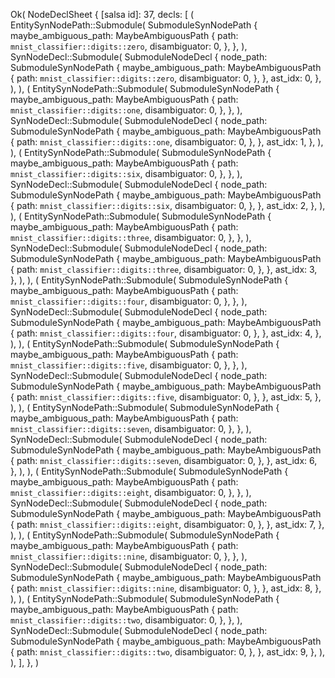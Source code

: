 Ok(
    NodeDeclSheet {
        [salsa id]: 37,
        decls: [
            (
                EntitySynNodePath::Submodule(
                    SubmoduleSynNodePath {
                        maybe_ambiguous_path: MaybeAmbiguousPath {
                            path: `mnist_classifier::digits::zero`,
                            disambiguator: 0,
                        },
                    },
                ),
                SynNodeDecl::Submodule(
                    SubmoduleNodeDecl {
                        node_path: SubmoduleSynNodePath {
                            maybe_ambiguous_path: MaybeAmbiguousPath {
                                path: `mnist_classifier::digits::zero`,
                                disambiguator: 0,
                            },
                        },
                        ast_idx: 0,
                    },
                ),
            ),
            (
                EntitySynNodePath::Submodule(
                    SubmoduleSynNodePath {
                        maybe_ambiguous_path: MaybeAmbiguousPath {
                            path: `mnist_classifier::digits::one`,
                            disambiguator: 0,
                        },
                    },
                ),
                SynNodeDecl::Submodule(
                    SubmoduleNodeDecl {
                        node_path: SubmoduleSynNodePath {
                            maybe_ambiguous_path: MaybeAmbiguousPath {
                                path: `mnist_classifier::digits::one`,
                                disambiguator: 0,
                            },
                        },
                        ast_idx: 1,
                    },
                ),
            ),
            (
                EntitySynNodePath::Submodule(
                    SubmoduleSynNodePath {
                        maybe_ambiguous_path: MaybeAmbiguousPath {
                            path: `mnist_classifier::digits::six`,
                            disambiguator: 0,
                        },
                    },
                ),
                SynNodeDecl::Submodule(
                    SubmoduleNodeDecl {
                        node_path: SubmoduleSynNodePath {
                            maybe_ambiguous_path: MaybeAmbiguousPath {
                                path: `mnist_classifier::digits::six`,
                                disambiguator: 0,
                            },
                        },
                        ast_idx: 2,
                    },
                ),
            ),
            (
                EntitySynNodePath::Submodule(
                    SubmoduleSynNodePath {
                        maybe_ambiguous_path: MaybeAmbiguousPath {
                            path: `mnist_classifier::digits::three`,
                            disambiguator: 0,
                        },
                    },
                ),
                SynNodeDecl::Submodule(
                    SubmoduleNodeDecl {
                        node_path: SubmoduleSynNodePath {
                            maybe_ambiguous_path: MaybeAmbiguousPath {
                                path: `mnist_classifier::digits::three`,
                                disambiguator: 0,
                            },
                        },
                        ast_idx: 3,
                    },
                ),
            ),
            (
                EntitySynNodePath::Submodule(
                    SubmoduleSynNodePath {
                        maybe_ambiguous_path: MaybeAmbiguousPath {
                            path: `mnist_classifier::digits::four`,
                            disambiguator: 0,
                        },
                    },
                ),
                SynNodeDecl::Submodule(
                    SubmoduleNodeDecl {
                        node_path: SubmoduleSynNodePath {
                            maybe_ambiguous_path: MaybeAmbiguousPath {
                                path: `mnist_classifier::digits::four`,
                                disambiguator: 0,
                            },
                        },
                        ast_idx: 4,
                    },
                ),
            ),
            (
                EntitySynNodePath::Submodule(
                    SubmoduleSynNodePath {
                        maybe_ambiguous_path: MaybeAmbiguousPath {
                            path: `mnist_classifier::digits::five`,
                            disambiguator: 0,
                        },
                    },
                ),
                SynNodeDecl::Submodule(
                    SubmoduleNodeDecl {
                        node_path: SubmoduleSynNodePath {
                            maybe_ambiguous_path: MaybeAmbiguousPath {
                                path: `mnist_classifier::digits::five`,
                                disambiguator: 0,
                            },
                        },
                        ast_idx: 5,
                    },
                ),
            ),
            (
                EntitySynNodePath::Submodule(
                    SubmoduleSynNodePath {
                        maybe_ambiguous_path: MaybeAmbiguousPath {
                            path: `mnist_classifier::digits::seven`,
                            disambiguator: 0,
                        },
                    },
                ),
                SynNodeDecl::Submodule(
                    SubmoduleNodeDecl {
                        node_path: SubmoduleSynNodePath {
                            maybe_ambiguous_path: MaybeAmbiguousPath {
                                path: `mnist_classifier::digits::seven`,
                                disambiguator: 0,
                            },
                        },
                        ast_idx: 6,
                    },
                ),
            ),
            (
                EntitySynNodePath::Submodule(
                    SubmoduleSynNodePath {
                        maybe_ambiguous_path: MaybeAmbiguousPath {
                            path: `mnist_classifier::digits::eight`,
                            disambiguator: 0,
                        },
                    },
                ),
                SynNodeDecl::Submodule(
                    SubmoduleNodeDecl {
                        node_path: SubmoduleSynNodePath {
                            maybe_ambiguous_path: MaybeAmbiguousPath {
                                path: `mnist_classifier::digits::eight`,
                                disambiguator: 0,
                            },
                        },
                        ast_idx: 7,
                    },
                ),
            ),
            (
                EntitySynNodePath::Submodule(
                    SubmoduleSynNodePath {
                        maybe_ambiguous_path: MaybeAmbiguousPath {
                            path: `mnist_classifier::digits::nine`,
                            disambiguator: 0,
                        },
                    },
                ),
                SynNodeDecl::Submodule(
                    SubmoduleNodeDecl {
                        node_path: SubmoduleSynNodePath {
                            maybe_ambiguous_path: MaybeAmbiguousPath {
                                path: `mnist_classifier::digits::nine`,
                                disambiguator: 0,
                            },
                        },
                        ast_idx: 8,
                    },
                ),
            ),
            (
                EntitySynNodePath::Submodule(
                    SubmoduleSynNodePath {
                        maybe_ambiguous_path: MaybeAmbiguousPath {
                            path: `mnist_classifier::digits::two`,
                            disambiguator: 0,
                        },
                    },
                ),
                SynNodeDecl::Submodule(
                    SubmoduleNodeDecl {
                        node_path: SubmoduleSynNodePath {
                            maybe_ambiguous_path: MaybeAmbiguousPath {
                                path: `mnist_classifier::digits::two`,
                                disambiguator: 0,
                            },
                        },
                        ast_idx: 9,
                    },
                ),
            ),
        ],
    },
)